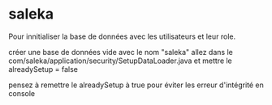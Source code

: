 # saleka
Pour innitialiser la base de données avec les utilisateurs et leur role.


créer une base de données vide avec le nom "saleka"
allez dans le com/saleka/application/security/SetupDataLoader.java et mettre le alreadySetup = false

pensez à remettre le alreadySetup à true pour éviter les erreur d'intégrité en console
